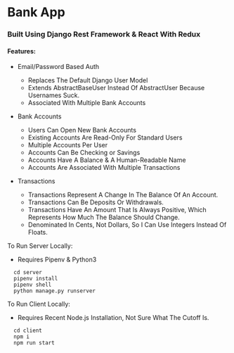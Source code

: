 # Bank App
### Built Using Django Rest Framework & React With Redux

#### Features:
- Email/Password Based Auth
  - Replaces The Default Django User Model 
  - Extends AbstractBaseUser Instead Of AbstractUser Because Usernames Suck.
  - Associated With Multiple Bank Accounts
- Bank Accounts
  - Users Can Open New Bank Accounts
  - Existing Accounts Are Read-Only For Standard Users
  - Multiple Accounts Per User
  - Accounts Can Be Checking or Savings
  - Accounts Have A Balance & A Human-Readable Name
  - Accounts Are Associated With Multiple Transactions

- Transactions
  - Transactions Represent A Change In The Balance Of An Account.
  - Transactions Can Be Deposits Or Withdrawals.
  - Transactions Have An Amount That Is Always Positive, Which Represents How Much The Balance Should Change.
  - Denominated In Cents, Not Dollars, So I Can Use Integers Instead Of Floats.

To Run Server Locally:
- Requires Pipenv & Python3
```
  cd server
  pipenv install
  pipenv shell
  python manage.py runserver
```

To Run Client Locally:
- Requires Recent Node.js Installation, Not Sure What The Cutoff Is.
```
  cd client
  npm i
  npm run start
```